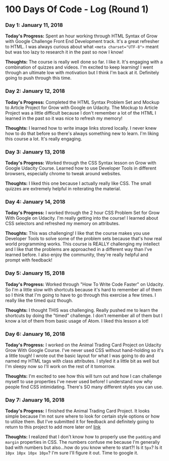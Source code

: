 # 100 Days Of Code - Log (Round 1)

### Day 1: January 11, 2018

**Today's Progress:** Spent an hour working through HTML Syntax of Grow with Google Challenge Front End Development track. It's a great refresher to HTML. I was always curious about what ```<meta charset="UTF-8">``` meant but was too lazy to research it in the past so now I know!

**Thoughts:** The course is really well done so far. I like it. It's engaging with a combination of quizzes and videos. I'm excited to keep learning! I went through an ultimate low with motivation but I think I'm back at it. Definitely going to push through this time.

### Day 2: January 12, 2018

**Today's Progress:** Completed the HTML Syntax Problem Set and Mockup to Article Project for Grow with Google on Udacity. The Mockup to Article Project was a little difficult because I don't remember a lot of the HTML I learned in the past so it was nice to refresh my memory!

**Thoughts:** I learned how to write image links stored locally. I never knew how to do that before so there's always something new to learn. I'm liking this course a lot. It's really engaging.

### Day 3: January 13, 2018

**Today's Progress:** Worked through the CSS Syntax lesson on Grow with Google Udacity Course. Learned how to use Developer Tools in different browsers, especially chrome to tweak around websites.

**Thoughts:** I liked this one because I actually really like CSS. The small quizzes are extremely helpful in reiterating the material.

### Day 4: January 14, 2018

**Today's Progress:** I worked through the 2 hour CSS Problem Set for Grow With Google on Udacity. I'm really getting into the course! I learned about CSS selectors and refreshed my memory on attributes.

**Thoughts:** This was challenging! I like that the course makes you use Developer Tools to solve some of the problem sets because that's how real world programming works. This course is REALLY challenging my intellect and I like that the problems are approached in a different way than I've learned before. I also enjoy the community, they're really helpful and prompt with feedback!

### Day 5: January 15, 2018

**Today's Progress:** Worked through "How To Write Code Faster" on Udacity. So I'm a little slow with shortcuts because it's hard to remember all of them so I think that I'm going to have to go through this exercise a few times. I really like the timed quiz though.

**Thoughts:** I thought THIS was challenging. Really pushed me to learn the shortcuts by doing the "timed" challenge. I don't remember all of them but I know a lot of them from basic usage of Atom. I liked this lesson a lot!

### Day 6: January 16, 2018

**Today's Progress:** I worked on the Animal Trading Card Project on Udacity Grow With Google Course. I've never used CSS without hand-holding so it's a little tough! I wrote out the basic layout for what I was going to do and named my HTML tags with class attributes. I styled it a little bit as well but I'm sleepy now so I'll work on the rest of it tomorrow.

**Thoughts:** I'm excited to see how this will turn out and how I can challenge myself to use properties I've never used before! I understand now why people find CSS intimidating. There's SO many different styles you can use.


### Day 7: January 16, 2018

**Today's Progress:** I finished the Animal Trading Card Project. It looks simple because I'm not sure where to look for certain style options or how to utilize them. But I've submitted it for feedback and definitely going to return to this project to add more later on! [link](https://codepen.io/zahra-io/pen/WdYoqy)

**Thoughts:** I realized that I don't know how to properly use the ```padding``` and ```margin``` properties in CSS. The numbers confuse me because I'm generally bad with numbers but also...how do you know where to start?! Is it ```5px```? Is it ```10px 10px 10px 10px```? I'm sure I'll figure it out. Time to google it.

